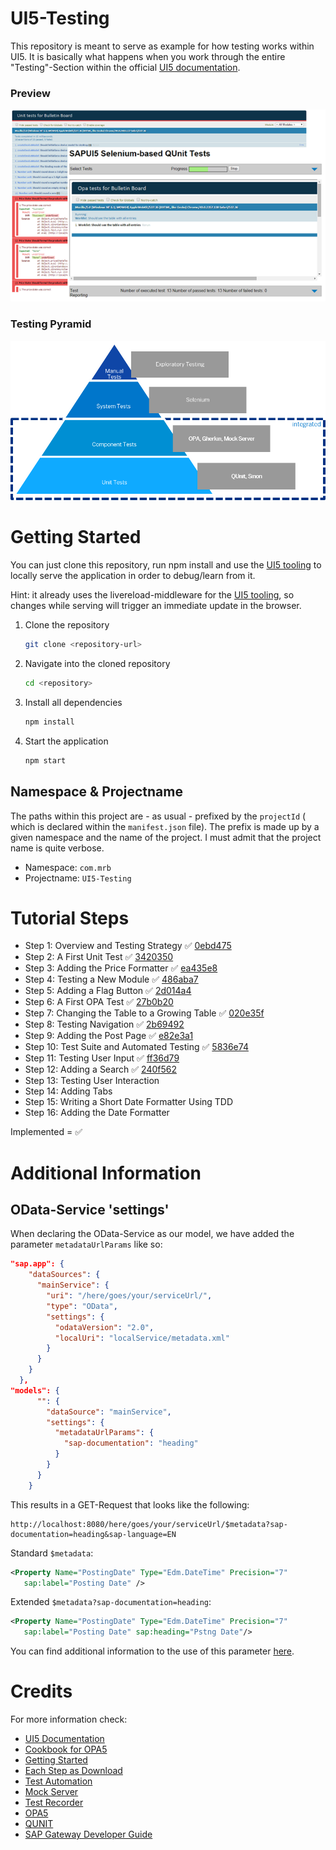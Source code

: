 # UI5-Testing

This repository is meant to serve as example for how testing works within UI5. It is basically what happens when you work through the entire "Testing"-Section within the official [UI5 documentation](https://sapui5.hana.ondemand.com/#/topic/291c9121e6044ab381e0b51716f97f52).

### Preview

![](readme_src/Preview.png)

### Testing Pyramid

![](readme_src/TestingPyramid.png)

# Getting Started
You can just clone this repository, run npm install and use the [UI5 tooling](https://github.com/SAP/ui5-tooling) to locally serve the application in order to debug/learn from it.

Hint: it already uses the livereload-middleware for the [UI5 tooling](https://github.com/SAP/ui5-tooling), so changes while serving will trigger an immediate update in the browser.

1. Clone the repository
    ```sh
    git clone <repository-url>
    ```
1. Navigate into the cloned repository 
    ```sh
    cd <repository>
    ```
1. Install all dependencies
    ```sh
    npm install
    ```
1. Start the application
    ```sh
    npm start
    ```
## Namespace & Projectname

The paths within this project are - as usual - prefixed by the `projectId` ( which is declared within the `manifest.json` file). The prefix is made up by a given namespace and the name of the project. I must admit that the project name is quite verbose.

* Namespace: `com.mrb`
* Projectname: `UI5-Testing`

# Tutorial Steps

* Step 1: Overview and Testing Strategy :white_check_mark: [0ebd475](https://github.com/SAPMarco/UI5-testing/commit/0ebd475e74be1b46fe3678decf5b20a614f0e715)
* Step 2: A First Unit Test :white_check_mark: [3420350](https://github.com/SAPMarco/UI5-testing/commit/3420350bada98c18491a718d893798b5ada12c66)
* Step 3: Adding the Price Formatter :white_check_mark: [ea435e8](https://github.com/SAPMarco/UI5-testing/commit/ea435e844cc0d7cd35007dc356c53485289ac91b)
* Step 4: Testing a New Module :white_check_mark: [486aba7](https://github.com/SAPMarco/UI5-testing/commit/486aba724b37bc0b66a80d15f69d5b1688c17cb1)
* Step 5: Adding a Flag Button :white_check_mark: [2d014a4](https://github.com/SAPMarco/UI5-testing/commit/2d014a4e352f17e91256aca905ac44937505223b)
* Step 6: A First OPA Test :white_check_mark: [27b0b20](https://github.com/SAPMarco/UI5-testing/commit/27b0b20e14b5a0c79afd777e1cc85d4348d28eb4)
* Step 7: Changing the Table to a Growing Table :white_check_mark: [020e35f](https://github.com/SAPMarco/UI5-testing/commit/020e35f4160a78f2cf3a9059a834cca0852956d0)
* Step 8: Testing Navigation :white_check_mark: [2b69492](https://github.com/SAPMarco/UI5-testing/commit/2b69492eeac6c395e595069efe658dd7f79f030a)
* Step 9: Adding the Post Page :white_check_mark: [e82e3a1](https://github.com/SAPMarco/UI5-testing/commit/e82e3a15933dfbee447ee042cef9ad33b650a39b)
* Step 10: Test Suite and Automated Testing :white_check_mark: [5836e74](https://github.com/SAPMarco/UI5-testing/commit/5836e749c56a9a57542362102ab9a4d7dfad7c21) 
* Step 11: Testing User Input :white_check_mark: [ff36d79](https://github.com/SAPMarco/UI5-testing/commit/ff36d797a5952b88073ab9d7d0cc3347b0c6af3f)  
* Step 12: Adding a Search :white_check_mark: [240f562](https://github.com/SAPMarco/UI5-testing/commit/240f562ab5529ab753c5c0e85fce8900122ac7b3) 
* Step 13: Testing User Interaction
* Step 14: Adding Tabs
* Step 15: Writing a Short Date Formatter Using TDD
* Step 16: Adding the Date Formatter

Implemented = :white_check_mark:

# Additional Information

## OData-Service 'settings'

When declaring the OData-Service as our model, we have added the parameter `metadataUrlParams` like so:

```json
"sap.app": {
    "dataSources": {
      "mainService": {
        "uri": "/here/goes/your/serviceUrl/",
        "type": "OData",
        "settings": {
          "odataVersion": "2.0",
          "localUri": "localService/metadata.xml"
        }
      }
    }
  },
"models": {
      "": {
        "dataSource": "mainService",
        "settings": {
          "metadataUrlParams": {
            "sap-documentation": "heading"
          }
        }
      }
    }
``` 

This results in a GET-Request that looks like the following:

```
http://localhost:8080/here/goes/your/serviceUrl/$metadata?sap-documentation=heading&sap-language=EN 
```

Standard `$metadata`:
```xml
<Property Name="PostingDate" Type="Edm.DateTime" Precision="7" 
   sap:label="Posting Date" /> 
``` 

Extended `$metadata?sap-documentation=heading`:
```xml
<Property Name="PostingDate" Type="Edm.DateTime" Precision="7" 
   sap:label="Posting Date" sap:heading="Pstng Date"/> 
``` 

You can find additional information to the use of this parameter [here](https://help.sap.com/doc/saphelp_gateway20sp12/2.0/en-US/30/6e8c537c8fcc26e10000000a4450e5/frameset.htm).

# Credits

For more information check:

* [UI5 Documentation](https://sapui5.hana.ondemand.com/#/topic/291c9121e6044ab381e0b51716f97f52)
* [Cookbook for OPA5](https://sapui5.hana.ondemand.com/#/topic/ce4b180d97064ad088a901b53ed48b21.html)
* [Getting Started](https://sapui5.hana.ondemand.com/#/topic/8b49fc198bf04b2d9800fc37fecbb218.html)
* [Each Step as Download](https://sapui5.hana.ondemand.com/#/entity/sap.m.tutorial.testing)
* [Test Automation](https://sapui5.hana.ondemand.com/#/topic/ae448243822448d8ba04b4784f4b09a0.html#loioae448243822448d8ba04b4784f4b09a0)
* [Mock Server](https://sapui5.hana.ondemand.com/#/topic/69d3cbd4150c4ffb884e788f7f60fd93)
* [Test Recorder](https://sapui5.hana.ondemand.com/#/topic/2535ef9272064cb6bd6b44e5402d531d)
* [OPA5](https://sapui5.hana.ondemand.com/#/topic/2696ab50faad458f9b4027ec2f9b884d)
* [QUNIT](https://sapui5.hana.ondemand.com/#/topic/09d145cd86ee4f8e9d08715f1b364c51)
* [SAP Gateway Developer Guide](https://help.sap.com/doc/saphelp_gateway20sp12/2.0/en-US/30/6e8c537c8fcc26e10000000a4450e5/frameset.htm)